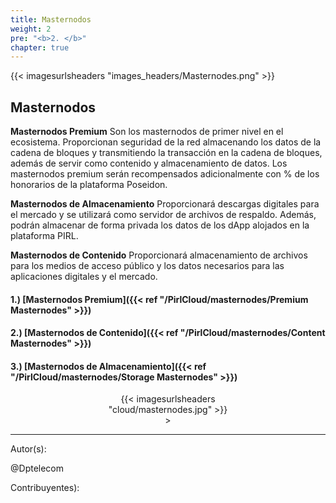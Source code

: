```yaml
---
title: Masternodos
weight: 2
pre: "<b>2. </b>"
chapter: true
---
```


{{< imagesurlsheaders "images_headers/Masternodes.png" >}}

## Masternodos

**Masternodos Premium** Son los masternodos de primer nivel en el ecosistema. Proporcionan seguridad de la red almacenando los datos de la cadena de bloques y transmitiendo la transacción en la cadena de bloques, además de servir como contenido y almacenamiento de datos. Los masternodos premium serán recompensados adicionalmente con % de los honorarios de la plataforma Poseidon.

**Masternodos de Almacenamiento** Proporcionará descargas digitales para el mercado y se utilizará como servidor de archivos de respaldo. Además, podrán almacenar de forma privada los datos de los dApp alojados en la plataforma PIRL.

**Masternodos de Contenido** Proporcionará almacenamiento de archivos para los medios de acceso público y los datos necesarios para las aplicaciones digitales y el mercado.

#### 1.) [Masternodos Premium]({{< ref "/PirlCloud/masternodes/Premium Masternodes" >}})

#### 2.) [Masternodos de Contenido]({{< ref "/PirlCloud/masternodes/Content Masternodes" >}})

#### 3.) [Masternodos de Almacenamiento]({{< ref "/PirlCloud/masternodes/Storage Masternodes" >}})

<div align="center"><div style="width:50%;">{{< imagesurlsheaders "cloud/masternodes.jpg" >}} </div>></div>

---
Autor(s):

@Dptelecom

Contribuyentes):
